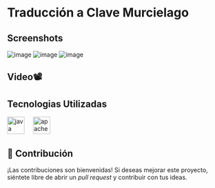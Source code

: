 # Traducción a Clave Murcielago

## Screenshots
![image](https://github.com/user-attachments/assets/3ee626c2-3cdc-46d1-baaa-37c5a573ee47)
![image](https://github.com/user-attachments/assets/2d60a16f-baae-4eb1-aeaa-a95d765e9612)
![image](https://github.com/user-attachments/assets/85024ecc-9682-43a7-a712-ceeede3cc8aa)


## Video📽️



## Tecnologias Utilizadas
<div align="left">
  <img src="https://cdn.jsdelivr.net/gh/devicons/devicon/icons/java/java-original.svg" height="40" alt="java logo"  />
  <img width="12" />
  <img src="https://cdn.jsdelivr.net/gh/devicons/devicon/icons/apache/apache-original.svg" height="40" alt="apache logo"  />
</div>


## 🤝 Contribución

¡Las contribuciones son bienvenidas! Si deseas mejorar este proyecto, siéntete libre de abrir un _pull request_ y contribuir con tus ideas.


